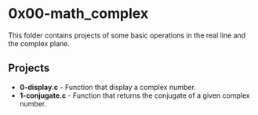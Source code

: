 # 0x00-math_complex

This folder contains projects of some basic operations in the real line and the complex plane.

## Projects
* **0-display.c** - Function that display a complex number.
* **1-conjugate.c** - Function that returns the conjugate of a given complex number.